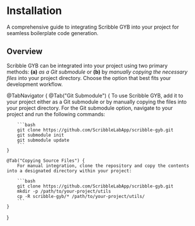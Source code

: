 # Installation

A comprehensive guide to integrating Scribble GYB into your project for seamless boilerplate code generation.

## Overview

Scribble GYB can be integrated into your project using two primary methods: **(a)** *as a Git submodule* or **(b)** by *manually copying the necessary files* into your project directory. Choose the option that best fits your development workflow.

@TabNavigator {
    @Tab("Git Submodule") {
        To use Scribble GYB, add it to your project either as a Git submodule or by manually copying the files into your project directory. For the Git submodule option, navigate to your project and run the following commands:
        
        ```bash
        git clone https://github.com/ScribbleLabApp/scribble-gyb.git
        git submodule init
        git submodule update
        ```
    }
    
    @Tab("Copying Source Files") {
        For manual integration, clone the repository and copy the contents into a designated directory within your project:
        
        ```bash
        git clone https://github.com/ScribbleLabApp/scribble-gyb.git
        mkdir -p /path/to/your-project/utils
        cp -R scribble-gyb/* /path/to/your-project/utils/
        ```
    }
}
